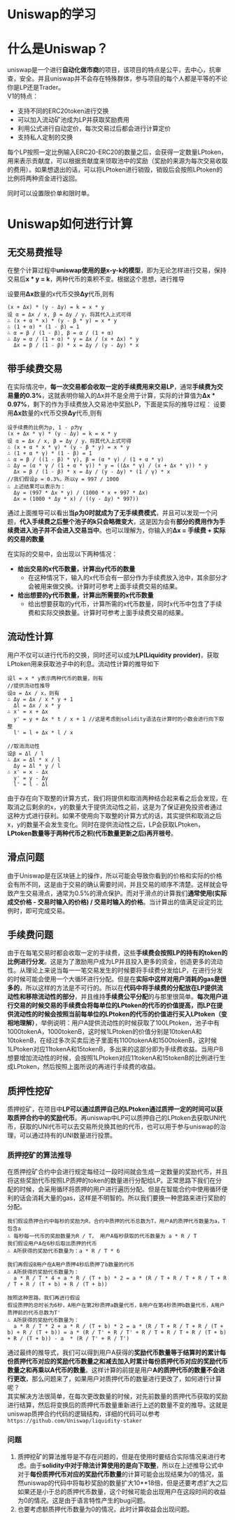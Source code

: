 # Uniswap的学习
# 什么是Uniswap？
uniswap是一个进行**自动化做市商**的项目，该项目的特点是公平，去中心，抗审查，安全。并且uniswap并不会存在特殊群体，参与项目的每个人都是平等的不论你是LP还是Trader。  
V1的特点：
- 支持不同的ERC20token进行交换
- 可以加入流动矿池成为LP并获取奖励费用
- 利用公式进行自动定价，每次交易过后都会进行计算定价
- 支持私人定制的交换

每个LP按照一定比例输入ERC20-ERC20的数量之后，会获得一定数量LPtoken，用来表示贡献度，可以根据贡献度来领取池中的奖励（奖励的来源为每次交易收取的费用）。如果想退出的话，可以将LPtoken进行销毁，销毁后会按照LPtoken的比例将两种资金进行返回。

同时可以设置限价单和限时单。

# Uniswap如何进行计算
## 无交易费推导
在整个计算过程中**uniswap使用的是x-y-k的模型**，即为无论怎样进行交易，保持交易后**x * y = k**，两种代币的乘积不变。根据这个思想，进行推导  

设要用**Δx**数量的x代币交换**Δy**代币,则有  
```
(x + Δx) * (y - Δy) = k = x * y
设 α = Δx / x, β = Δy / y，将其代入上式可得
∴ (x + α * x) * (y - β * y) = x * y
∴ (1 + α) * (1 - β) = 1
∴ α = β / (1 - β), β = α / (1 + α)
∴ Δy = α / (1 + α) * y = Δx / (x + Δx) * y
  Δx = β / (1 - β) * x = Δy / (y - Δy) * x

```

## 带手续费交易
在实际情况中，**每一次交易都会收取一定的手续费用来交易LP**，通常**手续费为交易量的0.3%**，这就表明你输入的Δx并不是全用于计算，实际的计算值为**Δx * 0.97%**，剩下的作为手续费放入交易池中奖励LP，下面是实际的推导过程：
设要用**Δx**数量的x代币交换**Δy**代币,则有  
```
设手续费的比例为ρ, 1 - ρ为γ
(x + Δx * γ) * (y - Δy) = k = x * y
设 α = Δx / x, β = Δy / y，将其代入上式可得
∴ (x + α * x * γ) * (y - β * y) = x * y
∴ (1 + α * γ) * (1 - β) = 1
∴ α = β / ((1 - β) * γ), β = (α * γ) / (1 + α * γ)
∴ Δy = (α * γ / (1 + α * γ)) * y = ((Δx * γ) / (x + Δx * γ)) * y
  Δx = β / (1 - β) * x = Δy / (y - Δy) * (1 / γ) * x
//我们假设ρ = 0.3%，所以γ = 997 / 1000
∴ 上述结果可以表示为：
  Δy = (997 * Δx * y) / (1000 * x + 997 * Δx)
  Δx = (1000 * Δy * x) / ((y - Δy) * 997))
```
通过上面推导可以看出**当ρ为0时就成为了无手续费模式**，并且可以发现一个问题，**代入手续费之后整个池子的k只会略微变大**，这是因为会有**部分的费用作为手续费进入池子并不会进入交易当中**。也可以理解为，你输入的**Δx = 手续费 + 实际的交易的数量**   

在实际的交易中，会出现以下两种情况：
- **给出交易的x代币数量，计算出y代币的数量**
  - 在这种情况下，输入的x代币会有一部分作为手续费放入池中，其余部分才会被用来做交换。计算时可参考上面手续费交易的结果。
- **给出想要的y代币数量，计算出所需要的x代币数量**
  - 给出想要获取的y代币，计算所需的x代币数量，同时x代币中包含了手续费和实际交换数量。计算时可参考上面手续费交易的结果。

## 流动性计算
用户不仅可以进行代币的交换，同时还可以成为**LP(Liquidity provider)**，获取LPtoken用来获取池子中的利息。流动性计算的推导如下
```
设l = x * y表示两种代币的数量，则有
//提供流动性推导
设α = Δx / x，则有
∴ Δy = Δx / x * y + 1
  Δl = Δx / x * y
∴ x' = x + Δx
  y' = y + Δx * t / x + 1 //这是考虑到solidity语法在计算时的小数会进行向下取整
  l' = l + Δx * l / x

//取消流动性
设β = Δl / l
∴ Δx = Δl * x / l
  Δy = Δl * y / l
∴ x' = x - Δx
  y' = y - Δy
  l' = l - Δl
```
由于存在向下取整的计算方式，我们将提供和取消两种结合起来看之后会发现，在取消之后剩余的x，y的数量大于提供流动性之前，这是为了保证避免投资者通过这种方式进行获利。如果不使用向下取整的计算方式的话，其实提供和取消之后x，y的数量不会发生变化。同时在提供流动性之后，LP会获取LPtoken，**LPtoken数量等于两种代币之积(代币数量更新之后)再开根号**。

## 滑点问题
由于Uniswap是在区块链上的操作，所以可能会导致你看到的价格和实际的价格会有所不同，这是由于交易的确认需要时间，并且交易的顺序不清楚。这样就会导致产生交易滑点，通常为0.5%的滑点保护。而对于滑点的计算我们**通常使用(实际成交价格 - 交易时输入的价格) / 交易时输入的价格**。当计算出的值满足设定的比例时，即可完成交易。

## 手续费问题
由于在每笔交易时都会收取一定的手续费，这些**手续费会按照LP的持有的token的比例进行分发**。这是为了激励用户成为LP并且投入更多的资金，创造更多的流动性。从理论上来说当每一一笔交易发生的时候要将手续费分发给LP，在进行分发的时候可能会使用一个大循环进行分配。但是在**实际中这样对用户消耗的gas是很多的**，所以这样的方法是不可行的。所以在**代码中将手续费的分配放在LP提供流动性和移除流动性的部分**，并且维持**手续费公平分配**的与那里很简单。**每次用户进行交易的时候交易的手续费会将每单位的LPtoken的代币的价值提高，而LP在提供流动性的时候会按照当前每单位的LPtoken的代币的价值进行买入LPtoken（变相地理解）**，举例说明：用户A提供流动性的时候获取了100LPtoken，池子中有1000tokenA，1000tokenB，这时候1LPtoken的价值分别是10tokenA和10tokenB，在经过多次买卖后池子里面有1100tokenA和1500tokenB，这时候1LPtoken对应11tokenA和15tokenB，多出来的这部分即为手续费收益。当用户B想要增加流动性的时候，会按照1LPtoken对应11tokenA和15tokenB的比例进行生成LPtoken，然后按照上面所说的再进行手续费的收益。

## 质押性挖矿
质押挖矿，在项目中**LP可以通过质押自己的LPtoken通过质押一定的时间可以获取质押合约中的奖励代币**。再uniswap中LP可以质押自己的LPtoken去获取UNI代币，获取的UNI代币可以去交易所兑换其他的代币，也可以用于参与uniswap的治理，可以通过持有的UNI数量进行投票。

### 质押挖矿的算法推导
在质押挖矿合约中会进行规定每经过一段时间就会生成一定数量的奖励代币，并且将这些奖励代币按照LP质押的token的数量进行分配给LP。正常思路下我们在分配的时候，会采用循环将质押的用户进行遍历分配。但是在智能合约中使用循环便利的话会消耗大量的gas，这样是不明智的。所以我们要换一种思路来进行奖励的分配。  
```
我们假设质押合约中每秒的奖励为R，合约中质押的代币总数为T，用户A的质押代币数量为a，T包含a
∴ 每秒每一代币的奖励数量为R / T， 用户A每秒获取的代币数量为 a * R / T
我们假设用户A在6秒后取出质押的代币
∴ A所获得的奖励代币数量为：a * R / T * 6

我们再假设B用户在A用户质押4秒后质押了b数量的代币
∴ A所获得的奖励代币数量为：
  a * R / T * 4 + a * R / (T + b) * 2 = a * (R / T + R / T + R / T + R / T + R / (T + b) + R / (T + b))

按照这种思路，我们再进行假设
假设质押的总时长为6秒，A用户在第2秒质押a数量代币，B用户在第4秒质押b数量代币，A用户质押前的代币总数为T'
∴ A所获得的奖励代币数量为：
  a * R / T * 2 + a * R / (T + b) * 2 = a * (R / T + R / T + R / (T + b) + R / (T + b)) = a * (R / T' + R / T' + R / T + R / T + R / (T + b) + R / (T + b)) - a  * (R / T' + R / T')

```  

通过最终的推导式，我们可以得到用户A获得的**奖励代币数量等于结算时的累计每份质押代币对应的奖励代币数量之和减去加入时累计每份质押代币对应的奖励代币数量之和再乘以A代币的数量**。这样计算的前提是用户**A的质押代币的数量不会进行更改**，那么问题来了，如果用户对质押代币的数量进行更改了，如何进行计算呢？  
其实解决方法很简单，在每次更改数量的时候，对先前数量的质押代币获取的奖励进行结算，然后将变换后的质押代币数量重新进行上述的数量不变的推导。这就是uniswap质押合约代码的逻辑结构，详细的代码可以参考`https://github.com/Uniswap/liquidity-staker`

### 问题
1. 质押挖矿的算法推导是不存在问题的，但是在使用时要结合实际情况来进行考虑。由于**solidity中对于除法计算使用的是向下取整**，所以在上述推导公式中对于**每份质押代币对应的奖励代币数量**的计算可能会出现结果为0的情况，虽然uniswap的代码中将每秒奖励的数量扩大10**18倍，但是还要考虑扩大之后如果还是小于总的质押代币数量，这个时候可能会出现用户在这段时间的收益为0的情况。这是由于语言特性产生的bug问题。
2. 也要考虑额质押代币数量为0的情况，此时计算收益会出现问题。